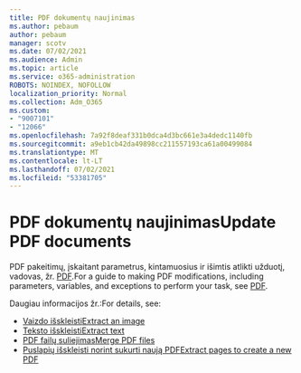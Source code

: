 ```yaml
---
title: PDF dokumentų naujinimas
ms.author: pebaum
author: pebaum
manager: scotv
ms.date: 07/02/2021
ms.audience: Admin
ms.topic: article
ms.service: o365-administration
ROBOTS: NOINDEX, NOFOLLOW
localization_priority: Normal
ms.collection: Adm_O365
ms.custom:
- "9007101"
- "12066"
ms.openlocfilehash: 7a92f8deaf331b0dca4d3bc661e3a4dedc1140fb
ms.sourcegitcommit: a9eb1cb42da49898cc211557193ca61a00499084
ms.translationtype: MT
ms.contentlocale: lt-LT
ms.lasthandoff: 07/02/2021
ms.locfileid: "53381705"
---
```

# <a name="update-pdf-documents"></a><span data-ttu-id="c50dc-102">PDF dokumentų naujinimas</span><span class="sxs-lookup"><span data-stu-id="c50dc-102">Update PDF documents</span></span>

<span data-ttu-id="c50dc-103">PDF pakeitimų, įskaitant parametrus, kintamuosius ir išimtis atlikti užduotį, vadovas, žr. [PDF](/power-automate/desktop-flows/actions-reference/pdf).</span><span class="sxs-lookup"><span data-stu-id="c50dc-103">For a guide to making PDF modifications, including parameters, variables, and exceptions to perform your task, see [PDF](/power-automate/desktop-flows/actions-reference/pdf).</span></span>

<span data-ttu-id="c50dc-104">Daugiau informacijos žr.:</span><span class="sxs-lookup"><span data-stu-id="c50dc-104">For details, see:</span></span>

- [<span data-ttu-id="c50dc-105">Vaizdo išskleisti</span><span class="sxs-lookup"><span data-stu-id="c50dc-105">Extract an image</span></span>](/power-automate/desktop-flows/actions-reference/pdf#pdf-actions)
- [<span data-ttu-id="c50dc-106">Teksto išskleisti</span><span class="sxs-lookup"><span data-stu-id="c50dc-106">Extract text</span></span>](/power-automate/desktop-flows/actions-reference/pdf#extracttextfrompdfaction)
- [<span data-ttu-id="c50dc-107">PDF failų suliejimas</span><span class="sxs-lookup"><span data-stu-id="c50dc-107">Merge PDF files</span></span>](/power-automate/desktop-flows/actions-reference/pdf#mergefiles)
- [<span data-ttu-id="c50dc-108">Puslapių išskleisti norint sukurti naują PDF</span><span class="sxs-lookup"><span data-stu-id="c50dc-108">Extract pages to create a new PDF</span></span>](/power-automate/desktop-flows/actions-reference/pdf#extractpages)
